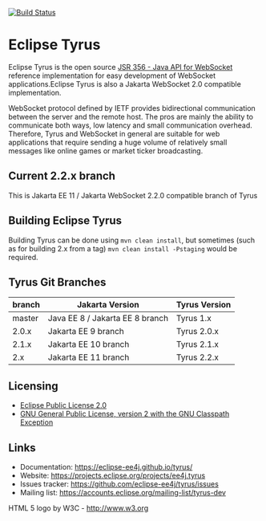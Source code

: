 [![Build Status](https://travis-ci.org/eclipse-ee4j/tyrus.svg?branch=master)](https://travis-ci.org/eclipse-ee4j/tyrus)

# Eclipse Tyrus

Eclipse Tyrus is the open source
<a href="https://projects.eclipse.org/projects/ee4j.websocket">JSR 356 - Java API for WebSocket</a>
reference implementation
for easy development of WebSocket applications.Eclipse Tyrus is also 
a Jakarta WebSocket 2.0 compatible implementation.

 WebSocket protocol defined by IETF 
provides bidirectional communication between the server and the remote host. The
pros are mainly the ability to communicate both ways, low latency and small
communication overhead. Therefore, Tyrus and WebSocket in general are suitable for web
applications that require sending a huge volume of relatively small messages like
online games or market ticker broadcasting.

## Current 2.2.x branch
This is Jakarta EE 11 / Jakarta WebSocket 2.2.0 compatible branch of Tyrus

## Building Eclipse Tyrus

Building Tyrus can be done using `mvn clean install`, but sometimes (such as for building 2.x from a tag) 
`mvn clean install -Pstaging` would be required.

## Tyrus Git Branches

| branch | Jakarta Version                 | Tyrus Version |
|--------|---------------------------------|---------------|
| master | Java EE 8 / Jakarta EE 8 branch | Tyrus 1.x     |
| 2.0.x  | Jakarta EE 9 branch             | Tyrus 2.0.x   |
| 2.1.x  | Jakarta EE 10 branch            | Tyrus 2.1.x   |
| 2.x    | Jakarta EE 11 branch            | Tyrus 2.2.x   |

## Licensing

- [Eclipse Public License 2.0](https://projects.eclipse.org/license/epl-2.0)
- [GNU General Public License, version 2 with the GNU Classpath Exception](https://projects.eclipse.org/license/secondary-gpl-2.0-cp)

## Links

- Documentation: https://eclipse-ee4j.github.io/tyrus/
- Website: https://projects.eclipse.org/projects/ee4j.tyrus
- Issues tracker: https://github.com/eclipse-ee4j/tyrus/issues
- Mailing list: https://accounts.eclipse.org/mailing-list/tyrus-dev 

HTML 5 logo by W3C - http://www.w3.org
